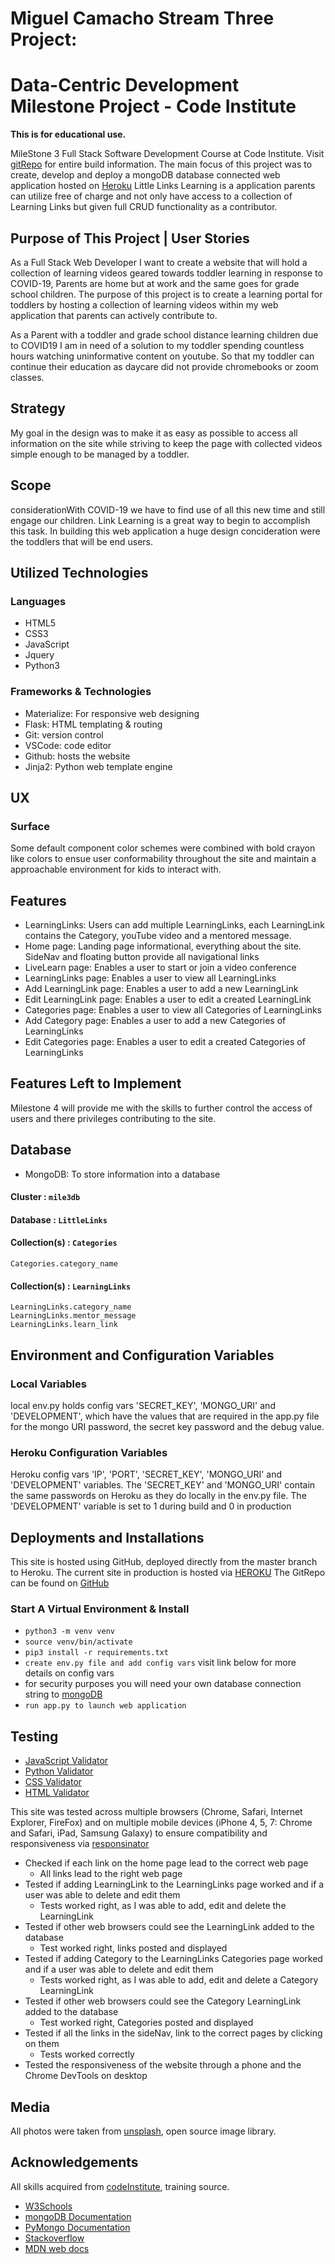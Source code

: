# Miguel Camacho Stream Three Project: 
# Data-Centric Development Milestone Project - Code Institute 
**This is for educational use.**

MileStone 3 Full Stack Software Development Course at Code Institute. Visit [gitRepo](https://github.com/MACmidiDEV/MCAMACHO-DataCentric-CIM3) for entire build information. The main focus of this project was to create, develop and deploy a mongoDB database connected web application hosted on [Heroku](https://little-links-learning.herokuapp.com/) Little Links Learning is a application parents can utilize free of charge and not only have access to a collection of Learning Links but given full CRUD functionality as a contributor.

## Purpose of This Project | User Stories
As a Full Stack Web Developer I want to create a website that will hold a collection of learning videos geared towards toddler learning in response to COVID-19, Parents are home but at work and the same goes for grade school children. The purpose of this project is to create a learning portal for toddlers by hosting a collection of learning videos within my web application that parents can actively contribute to.

As a Parent with a toddler and grade school distance learning children due to COVID19 I am in need of a solution to my toddler spending countless hours watching uninformative content on youtube.
So that my toddler can continue their education as daycare did not provide chromebooks or zoom classes.

## Strategy
My goal in the design was to make it as easy as possible to access all information on the site while striving to keep the page with collected videos simple enough to be managed by a toddler.

## Scope
considerationWith COVID-19 we have to find use of all this new time and still engage our children. Link Learning is a great way to begin to accomplish this task. In building this web application a huge design concideration were the toddlers that will be end users.

## Utilized Technologies
### Languages
- HTML5
- CSS3 
- JavaScript
- Jquery
- Python3

### Frameworks & Technologies
- Materialize: For responsive web designing 
- Flask: HTML templating & routing
- Git: version control
- VSCode: code editor
- Github: hosts the website
- Jinja2: Python web template engine

## UX
### Surface
Some default component color schemes were combined with bold crayon like colors to ensue user conformability throughout the site 
and maintain a approachable environment for kids to interact with.

## Features
- LearningLinks: Users can add multiple LearningLinks, each LearningLink contains the Category, youTube video and a mentored message.
- Home page: Landing page informational, everything about the site. SideNav and floating button provide all navigational links
- LiveLearn page: Enables a user to start or join a video conference
- LearningLinks page: Enables a user to view all LearningLinks
- Add LearningLink page: Enables a user to add a new LearningLink
- Edit LearningLink page: Enables a user to edit a created LearningLink
- Categories page: Enables a user to view all Categories of LearningLinks
- Add Category page: Enables a user to add a new Categories of LearningLinks
- Edit Categories page: Enables a user to edit a created Categories of LearningLinks

## Features Left to Implement
Milestone 4 will provide me with the skills to further control the access of users and there privileges contributing to the site. 

## Database
- MongoDB: To store information into a database
#### Cluster : `mile3db`
#### Database : `LittleLinks`
#### Collection(s) : `Categories`
    Categories.category_name
#### Collection(s) : `LearningLinks`
    LearningLinks.category_name
    LearningLinks.mentor_message
    LearningLinks.learn_link
## Environment and Configuration Variables
### Local Variables
local env.py holds config vars 'SECRET_KEY', 'MONGO_URI' and 'DEVELOPMENT', which have the values that are required in the app.py file for the mongo URI password, the secret key password and the debug value.

### Heroku Configuration Variables
Heroku config vars 'IP', 'PORT', 'SECRET_KEY', 'MONGO_URI' and 'DEVELOPMENT' variables. The 'SECRET_KEY' and 'MONGO_URI' contain the same passwords on Heroku as they do locally in the env.py file. The 'DEVELOPMENT' variable is set to 1 during build and 0 in production

## Deployments and Installations
This site is hosted using GitHub, deployed directly from the master branch to Heroku.
The current site in production is hosted via [HEROKU](https://little-links-learning.herokuapp.com)
The GitRepo can be found on [GitHub](https://github.com/MACmidiDEV/MCAMACHO-DataCentric-CIM3)
### Start A Virtual Environment & Install
- `python3 -m venv venv`
- `source venv/bin/activate`
- `pip3 install -r requirements.txt`
- `create env.py file and add config vars`
visit link below for more details on config vars
- for security purposes you will need your own database connection string to [mongoDB](https://docs.mongodb.com/manual/reference/connection-string/)
- `run app.py to launch web application `

## Testing
- [JavaScript Validator](https://jshint.com/)
- [Python Validator](http://pep8online.com/)
- [CSS Validator](http://csslint.net/)
- [HTML Validator](https://www.freeformatter.com/html-validator.html)

This site was tested across multiple browsers (Chrome, Safari, Internet Explorer, FireFox) and on multiple mobile devices (iPhone 4, 5, 7: Chrome and Safari, iPad, Samsung Galaxy) to ensure compatibility and responsiveness via [responsinator](https://www.responsinator.com/)

- Checked if each link on the home page lead to the correct web page
    - All links lead to the right web page
- Tested if adding LearningLink to the LearningLinks page worked and if a user was able to delete and edit them
    - Tests worked right, as I was able to add, edit and delete the LearningLink
- Tested if other web browsers could see the LearningLink added to the database
    - Test worked right, links posted and displayed    
- Tested if adding Category to the LearningLinks Categories page worked and if a user was able to delete and edit them
    - Tests worked right, as I was able to add, edit and delete a Category LearningLink
- Tested if other web browsers could see the Category LearningLink added to the database
    - Test worked right, Categories posted and displayed
- Tested if all the links in the sideNav, link to the correct pages by clicking on them
    - Tests worked correctly    
- Tested the responsiveness of the website through a phone and the Chrome DevTools on desktop 

## Media
All photos were taken from [unsplash](https://www.unsplash.com/), open source image library.

## Acknowledgements
All skills acquired from [codeInstitute](https://codeinstitute.net/), training source.
- [W3Schools](https://www.w3schools.com/python/python.asp)
- [mongoDB Documentation](https://docs.mongodb.com/manual/reference/method/db.collection/)
- [PyMongo Documentation](https://api.mongodb.com/python/current/api/pymongo/collection.html)
- [Stackoverflow](https://stackoverflow.com/)
- [MDN web docs](https://developer.mozilla.org/en-US/docs/Web/JavaScript/)
